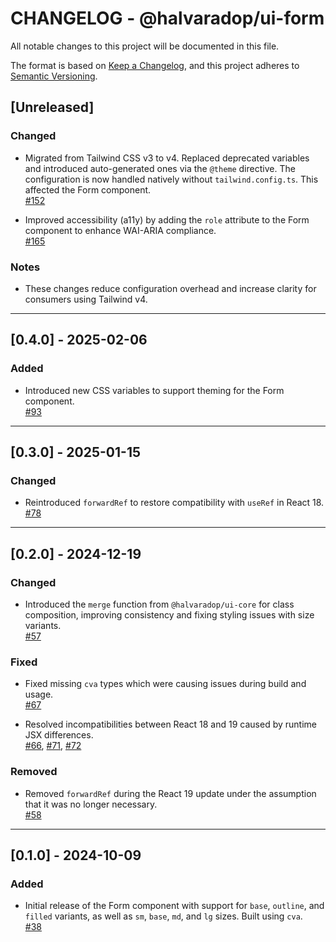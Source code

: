 # CHANGELOG - @halvaradop/ui-form

All notable changes to this project will be documented in this file.

The format is based on [Keep a Changelog](https://keepachangelog.com/en/1.1.0/),
and this project adheres to [Semantic Versioning](https://semver.org/spec/v2.0.0.html).

## [Unreleased]

### Changed

- Migrated from Tailwind CSS v3 to v4. Replaced deprecated variables and introduced auto-generated ones via the `@theme` directive. The configuration is now handled natively without `tailwind.config.ts`. This affected the Form component.  
  [#152](https://github.com/halvaradop/ui/pull/152)

- Improved accessibility (a11y) by adding the `role` attribute to the Form component to enhance WAI-ARIA compliance.  
  [#165](https://github.com/halvaradop/ui/pull/165)

### Notes

- These changes reduce configuration overhead and increase clarity for consumers using Tailwind v4.

---

## [0.4.0] - 2025-02-06

### Added

- Introduced new CSS variables to support theming for the Form component.  
  [#93](https://github.com/halvaradop/ui/pull/93)

---

## [0.3.0] - 2025-01-15

### Changed

- Reintroduced `forwardRef` to restore compatibility with `useRef` in React 18.  
  [#78](https://github.com/halvaradop/ui/pull/78)

---

## [0.2.0] - 2024-12-19

### Changed

- Introduced the `merge` function from `@halvaradop/ui-core` for class composition, improving consistency and fixing styling issues with size variants.  
  [#57](https://github.com/halvaradop/ui/pull/57)

### Fixed

- Fixed missing `cva` types which were causing issues during build and usage.  
  [#67](https://github.com/halvaradop/ui/pull/67)

- Resolved incompatibilities between React 18 and 19 caused by runtime JSX differences.  
  [#66](https://github.com/halvaradop/ui/issues/66), [#71](https://github.com/halvaradop/ui/pull/71), [#72](https://github.com/halvaradop/ui/pull/72)

### Removed

- Removed `forwardRef` during the React 19 update under the assumption that it was no longer necessary.  
  [#58](https://github.com/halvaradop/ui/pull/58)

---

## [0.1.0] - 2024-10-09

### Added

- Initial release of the Form component with support for `base`, `outline`, and `filled` variants, as well as `sm`, `base`, `md`, and `lg` sizes. Built using `cva`.  
  [#38](https://github.com/halvaradop/ui/pull/38)

